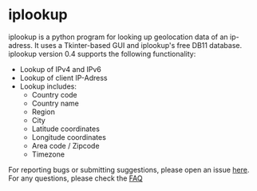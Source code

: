 # iplookup
iplookup is a python program for looking up geolocation data of an ip-adress. It uses a Tkinter-based  GUI and iplookup's free DB11 database. iplookup version 0.4 supports the following functionality:
* Lookup of IPv4 and IPv6
* Lookup of client IP-Adress
* Lookup includes:
  * Country code
  * Country name
  * Region
  * City
  * Latitude coordinates
  * Longitude coordinates
  * Area code / Zipcode
  * Timezone
 
For reporting bugs or submitting suggestions, please open an issue [here](https://github.com/tobiasvonarx/iplookup/issues/new). For any questions, please check the [FAQ](https://github.com/tobiasvonarx/iplookup/master/FAQ.md)
